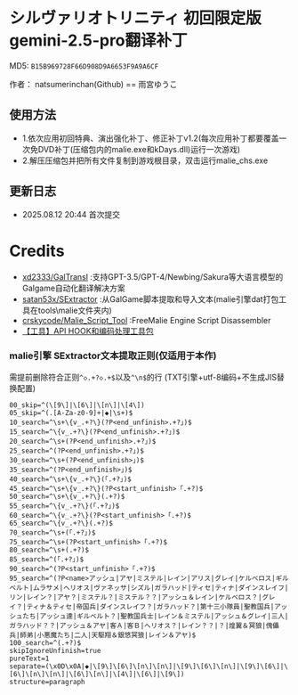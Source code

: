 # シルヴァリオトリニティ 初回限定版 gemini-2.5-pro翻译补丁

MD5: `B15B969728F66D908D9A6653F9A9A6CF`

作者： natsumerinchan(Github) == 雨宮ゆうこ

## 使用方法
- 1.依次应用初回特典、演出强化补丁、修正补丁v1.2(每次应用补丁都要覆盖一次免DVD补丁(压缩包内的malie.exe和kDays.dll)运行一次游戏)
- 2.解压压缩包并把所有文件复制到游戏根目录，双击运行malie_chs.exe

## 更新日志
- 2025.08.12 20:44 首次提交

# Credits

- [xd2333/GalTransl](https://github.com/xd2333/GalTransl.git) :支持GPT-3.5/GPT-4/Newbing/Sakura等大语言模型的Galgame自动化翻译解决方案
- [satan53x/SExtractor](https://github.com/satan53x/SExtractor.git) :从GalGame脚本提取和导入文本(malie引擎dat打包工具在tools\malie文件夹内)
- [crskycode/Malie_Script_Tool](https://github.com/crskycode/Malie_Script_Tool.git) :FreeMalie Engine Script Disassembler
- [【工具】API HOOK和编码处理工具包](https://www.ai2.moe/topic/29225-【工具】api-hook和编码处理工具包)

### malie引擎 SExtractor文本提取正则(仅适用于本作)
需提前删除符合正则`^◇.+?◇.+$`以及`^\n$`的行
(TXT引擎+utf-8编码+不生成JIS替换配置)
```
00_skip=^(\[9\]|\[6\]|\[n\]|\[4\])
05_skip=^(.[A-Za-z0-9]+|◆|\s+)$
10_search=^\s+\{v_.+?\}(?P<end_unfinish>.+?」)$
15_search=^\{v_.+?\}(?P<end_unfinish>.+?」)$
20_search=^\s+(?P<end_unfinish>.+?」)$
25_search=^(?P<end_unfinish>.+?」)$
30_search=^\s+(?P<end_unfinish>」)$
35_search=^(?P<end_unfinish>」)$
40_search=^\s+\{v_.+?\}(「.+?」)$
45_search=^\s+\{v_.+?\}(?P<start_unfinish>「.+?)$
50_search=^\s+\{v_.+?\}(.+?)$
55_search=^\{v_.+?\}(「.+?」)$
60_search=^\{v_.+?\}(?P<start_unfinish>「.+?)$
65_search=^\{v_.+?\}(.+?)$
70_search=^\s+(「.+?」)$
75_search=^\s+(?P<start_unfinish>「.+?)$
80_search=^\s+(.+?)$
85_search=^(「.+?」)$
90_search=^(?P<start_unfinish>「.+?)$
95_search=^(?P<name>アッシュ|アヤ|ミステル|レイン|アリス|グレイ|ケルベロス|ギルベルト|ムラサメ|ヘリオス|ヴァネッサ|シズル|ガラハッド|ティセ|ティナ|ダインスレイフ|リン|レイン？|アヤ？|ミステル？|ミステル？？|アッシュ＆レイン|ケルベロス？|グレイ？|ティナ＆ティセ|帝国兵|ダインスレイフ？|ガラハッド？|第十三小隊員|聖教国兵|アッシュたち|アッシュ達|ギルベルト？|聖教国兵士|レイン＆ミステル|アッシュ＆グレイ|三人|ガラハッド？？|アッシュ＆アヤ|客Ａ|客Ｂ|ヘリオス？|レイン？？|？|煌翼＆冥狼|傀儡兵|師弟|小悪魔たち|二人|天駆翔＆銀悠冥狼|レイン＆アヤ)$
100_search=^(.+?)$
skipIgnoreUnfinish=true
pureText=1
separate=(\x0D\x0A|◆|\[9\]\[6\]\[n\]\[n\]|\[9\]\[6\]\[n\]|\[9\]\[6\]|\[6\]\[n\]\[n\]|\[6\]\[n\]|\[4\]|\[6\]|\[9\])
structure=paragraph
```

